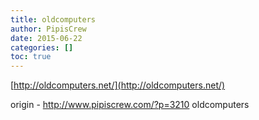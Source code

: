 ```yaml
---
title: oldcomputers
author: PipisCrew
date: 2015-06-22
categories: []
toc: true
---
```


[http://oldcomputers.net/](http://oldcomputers.net/)

origin - http://www.pipiscrew.com/?p=3210 oldcomputers